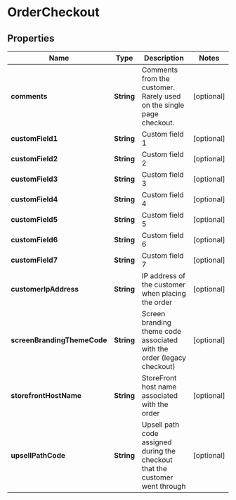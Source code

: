 
# OrderCheckout

## Properties
Name | Type | Description | Notes
------------ | ------------- | ------------- | -------------
**comments** | **String** | Comments from the customer.  Rarely used on the single page checkout. |  [optional]
**customField1** | **String** | Custom field 1 |  [optional]
**customField2** | **String** | Custom field 2 |  [optional]
**customField3** | **String** | Custom field 3 |  [optional]
**customField4** | **String** | Custom field 4 |  [optional]
**customField5** | **String** | Custom field 5 |  [optional]
**customField6** | **String** | Custom field 6 |  [optional]
**customField7** | **String** | Custom field 7 |  [optional]
**customerIpAddress** | **String** | IP address of the customer when placing the order |  [optional]
**screenBrandingThemeCode** | **String** | Screen branding theme code associated with the order (legacy checkout) |  [optional]
**storefrontHostName** | **String** | StoreFront host name associated with the order |  [optional]
**upsellPathCode** | **String** | Upsell path code assigned during the checkout that the customer went through |  [optional]



